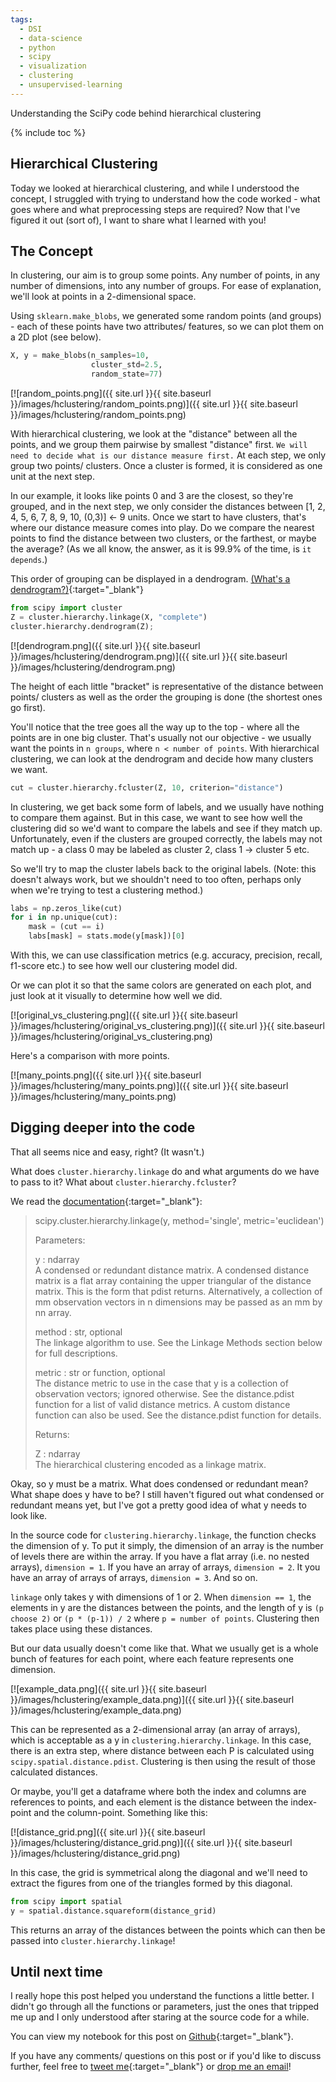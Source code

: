 ```yaml
---
tags:
  - DSI
  - data-science
  - python
  - scipy
  - visualization
  - clustering
  - unsupervised-learning
---
```

Understanding the SciPy code behind hierarchical clustering

{% include toc %}

## Hierarchical Clustering
Today we looked at hierarchical clustering, and while I understood the concept, I struggled with trying to understand how the code worked - what goes where and what preprocessing steps are required? Now that I've figured it out (sort of), I want to share what I learned with you!

## The Concept
In clustering, our aim is to group some points. Any number of points, in any number of dimensions, into any number of groups. For ease of explanation, we'll look at points in a 2-dimensional space.

Using `sklearn.make_blobs`, we generated some random points (and groups) - each of these points have two attributes/ features, so we can plot them on a 2D plot (see below).

```python
X, y = make_blobs(n_samples=10,
                  cluster_std=2.5,
                  random_state=77)
```

[![random_points.png]({{ site.url }}{{ site.baseurl }}/images/hclustering/random_points.png)]({{ site.url }}{{ site.baseurl }}/images/hclustering/random_points.png)

With hierarchical clustering, we look at the "distance" between all the points, and we group them pairwise by smallest "distance" first. `We will need to decide what is our distance measure first.` At each step, we only group two points/ clusters. Once a cluster is formed, it is considered as one unit at the next step.

In our example, it looks like points 0 and 3 are the closest, so they're grouped, and in the next step, we only consider the distances between [1, 2, 4, 5, 6, 7, 8, 9, 10, (0,3)] <- 9 units. Once we start to have clusters, that's where our distance measure comes into play. Do we compare the nearest points to find the distance between two clusters, or the farthest, or maybe the average? (As we all know, the answer, as it is 99.9% of the time, is `it depends`.)

This order of grouping can be displayed in a dendrogram. [(What's a dendrogram?)](https://en.wikipedia.org/wiki/Dendrogram){:target="_blank"}

```python
from scipy import cluster
Z = cluster.hierarchy.linkage(X, "complete")
cluster.hierarchy.dendrogram(Z);
```

[![dendrogram.png]({{ site.url }}{{ site.baseurl }}/images/hclustering/dendrogram.png)]({{ site.url }}{{ site.baseurl }}/images/hclustering/dendrogram.png)

The height of each little "bracket" is representative of the distance between points/ clusters as well as the order the grouping is done (the shortest ones go first).

You'll notice that the tree goes all the way up to the top - where all the points are in one big cluster. That's usually not our objective - we usually want the points in `n groups`, where `n < number of points`. With hierarchical clustering, we can look at the dendrogram and decide how many clusters we want.

```python
cut = cluster.hierarchy.fcluster(Z, 10, criterion="distance")
```

In clustering, we get back some form of labels, and we usually have nothing to compare them against. But in this case, we want to see how well the clustering did so we'd want to compare the labels and see if they match up. Unfortunately, even if the clusters are grouped correctly, the labels may not match up - a class 0 may be labeled as cluster 2, class 1 -> cluster 5 etc.

So we'll try to map the cluster labels back to the original labels. (Note: this doesn't always work, but we shouldn't need to too often, perhaps only when we're trying to test a clustering method.)

```python
labs = np.zeros_like(cut)
for i in np.unique(cut):
    mask = (cut == i)
    labs[mask] = stats.mode(y[mask])[0]
```

With this, we can use classification metrics (e.g. accuracy, precision, recall, f1-score etc.) to see how well our clustering model did.

Or we can plot it so that the same colors are generated on each plot, and just look at it visually to determine how well we did.

[![original_vs_clustering.png]({{ site.url }}{{ site.baseurl }}/images/hclustering/original_vs_clustering.png)]({{ site.url }}{{ site.baseurl }}/images/hclustering/original_vs_clustering.png)

Here's a comparison with more points.

[![many_points.png]({{ site.url }}{{ site.baseurl }}/images/hclustering/many_points.png)]({{ site.url }}{{ site.baseurl }}/images/hclustering/many_points.png)

## Digging deeper into the code
That all seems nice and easy, right? (It wasn't.)

What does `cluster.hierarchy.linkage` do and what arguments do we have to pass to it? What about `cluster.hierarchy.fcluster`?

We read the [documentation](https://docs.scipy.org/doc/scipy-0.18.1/reference/generated/scipy.cluster.hierarchy.linkage.html){:target="_blank"}:

> scipy.cluster.hierarchy.linkage(y, method='single', metric='euclidean')
>
> Parameters:  
>
> y : ndarray  
> A condensed or redundant distance matrix. A condensed distance matrix is a flat array containing the upper triangular of the distance matrix. This is the form that pdist returns. Alternatively, a collection of mm observation vectors in n dimensions may be passed as an mm by nn array.
>
> method : str, optional  
> The linkage algorithm to use. See the Linkage Methods section below for full descriptions.
>
> metric : str or function, optional  
> The distance metric to use in the case that y is a collection of observation vectors; ignored otherwise. See the distance.pdist function for a list of valid distance metrics. A custom distance function can also be used. See the distance.pdist function for details.
>
> Returns:
>
> Z : ndarray  
>The hierarchical clustering encoded as a linkage matrix.

Okay, so y must be a matrix. What does condensed or redundant mean? What shape does y have to be? I still haven't figured out what condensed or redundant means yet, but I've got a pretty good idea of what y needs to look like.

In the source code for `clustering.hierarchy.linkage`, the function checks the dimension of y. To put it simply, the dimension of an array is the number of levels there are within the array. If you have a flat array (i.e. no nested arrays), `dimension = 1`. If you have an array of arrays, `dimension = 2`. It you have an array of arrays of arrays, `dimension = 3`. And so on.

`linkage` only takes y with dimensions of 1 or 2. When `dimension == 1`, the elements in y are the distances between the points, and the length of y is `(p choose 2)` or `(p * (p-1)) / 2` where `p = number of points`. Clustering then takes place using these distances.

But our data usually doesn't come like that. What we usually get is a whole bunch of features for each point, where each feature represents one dimension.

[![example_data.png]({{ site.url }}{{ site.baseurl }}/images/hclustering/example_data.png)]({{ site.url }}{{ site.baseurl }}/images/hclustering/example_data.png)

This can be represented as a 2-dimensional array (an array of arrays), which is acceptable as a y in `clustering.hierarchy.linkage`. In this case, there is an extra step, where distance between each P is calculated using `scipy.spatial.distance.pdist`. Clustering is then using the result of those calculated distances.

Or maybe, you'll get a dataframe where both the index and columns are references to points, and each element is the distance between the index-point and the column-point. Something like this:

[![distance_grid.png]({{ site.url }}{{ site.baseurl }}/images/hclustering/distance_grid.png)]({{ site.url }}{{ site.baseurl }}/images/hclustering/distance_grid.png)

In this case, the grid is symmetrical along the diagonal and we'll need to extract the figures from one of the triangles formed by this diagonal.

```python
from scipy import spatial
y = spatial.distance.squareform(distance_grid)
```

This returns an array of the distances between the points which can then be passed into `cluster.hierarchy.linkage`!

## Until next time
I really hope this post helped you understand the functions a little better. I didn't go through all the functions or parameters, just the ones that tripped me up and I only understood after staring at the source code for a while.

You can view my notebook for this post on [Github](https://github.com/jocelyn-ong/jocelyn-ong.github.io/blob/master/notebooks/hierarchical-clustering.ipynb){:target="_blank"}.

If you have any comments/ questions on this post or if you'd like to discuss further, feel free to [tweet me](https://twitter.com/intent/tweet?text=@joce_ong){:target="_blank"} or [drop me an email](mailto:ongjoce@gmail.com)!
